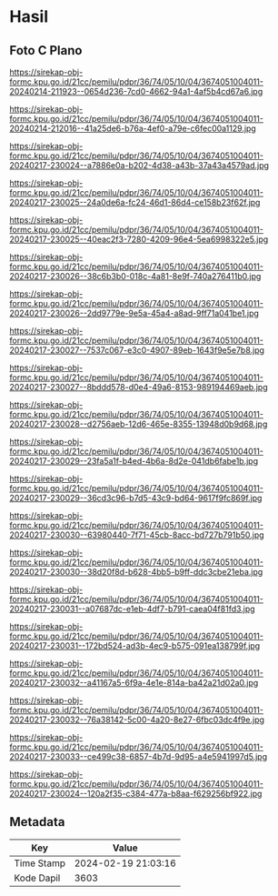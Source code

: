 # Hasil

## Foto C Plano

https://sirekap-obj-formc.kpu.go.id/21cc/pemilu/pdpr/36/74/05/10/04/3674051004011-20240214-211923--0654d236-7cd0-4662-94a1-4af5b4cd67a6.jpg

https://sirekap-obj-formc.kpu.go.id/21cc/pemilu/pdpr/36/74/05/10/04/3674051004011-20240214-212016--41a25de6-b76a-4ef0-a79e-c6fec00a1129.jpg

https://sirekap-obj-formc.kpu.go.id/21cc/pemilu/pdpr/36/74/05/10/04/3674051004011-20240217-230024--a7886e0a-b202-4d38-a43b-37a43a4579ad.jpg

https://sirekap-obj-formc.kpu.go.id/21cc/pemilu/pdpr/36/74/05/10/04/3674051004011-20240217-230025--24a0de6a-fc24-46d1-86d4-ce158b23f62f.jpg

https://sirekap-obj-formc.kpu.go.id/21cc/pemilu/pdpr/36/74/05/10/04/3674051004011-20240217-230025--40eac2f3-7280-4209-96e4-5ea6998322e5.jpg

https://sirekap-obj-formc.kpu.go.id/21cc/pemilu/pdpr/36/74/05/10/04/3674051004011-20240217-230026--38c6b3b0-018c-4a81-8e9f-740a276411b0.jpg

https://sirekap-obj-formc.kpu.go.id/21cc/pemilu/pdpr/36/74/05/10/04/3674051004011-20240217-230026--2dd9779e-9e5a-45a4-a8ad-9ff71a041be1.jpg

https://sirekap-obj-formc.kpu.go.id/21cc/pemilu/pdpr/36/74/05/10/04/3674051004011-20240217-230027--7537c067-e3c0-4907-89eb-1643f9e5e7b8.jpg

https://sirekap-obj-formc.kpu.go.id/21cc/pemilu/pdpr/36/74/05/10/04/3674051004011-20240217-230027--8bddd578-d0e4-49a6-8153-989194469aeb.jpg

https://sirekap-obj-formc.kpu.go.id/21cc/pemilu/pdpr/36/74/05/10/04/3674051004011-20240217-230028--d2756aeb-12d6-465e-8355-13948d0b9d68.jpg

https://sirekap-obj-formc.kpu.go.id/21cc/pemilu/pdpr/36/74/05/10/04/3674051004011-20240217-230029--23fa5a1f-b4ed-4b6a-8d2e-041db6fabe1b.jpg

https://sirekap-obj-formc.kpu.go.id/21cc/pemilu/pdpr/36/74/05/10/04/3674051004011-20240217-230029--36cd3c96-b7d5-43c9-bd64-9617f9fc869f.jpg

https://sirekap-obj-formc.kpu.go.id/21cc/pemilu/pdpr/36/74/05/10/04/3674051004011-20240217-230030--63980440-7f71-45cb-8acc-bd727b791b50.jpg

https://sirekap-obj-formc.kpu.go.id/21cc/pemilu/pdpr/36/74/05/10/04/3674051004011-20240217-230030--38d20f8d-b628-4bb5-b9ff-ddc3cbe21eba.jpg

https://sirekap-obj-formc.kpu.go.id/21cc/pemilu/pdpr/36/74/05/10/04/3674051004011-20240217-230031--a07687dc-e1eb-4df7-b791-caea04f81fd3.jpg

https://sirekap-obj-formc.kpu.go.id/21cc/pemilu/pdpr/36/74/05/10/04/3674051004011-20240217-230031--172bd524-ad3b-4ec9-b575-091ea138799f.jpg

https://sirekap-obj-formc.kpu.go.id/21cc/pemilu/pdpr/36/74/05/10/04/3674051004011-20240217-230032--a41167a5-6f9a-4e1e-814a-ba42a21d02a0.jpg

https://sirekap-obj-formc.kpu.go.id/21cc/pemilu/pdpr/36/74/05/10/04/3674051004011-20240217-230032--76a38142-5c00-4a20-8e27-6fbc03dc4f9e.jpg

https://sirekap-obj-formc.kpu.go.id/21cc/pemilu/pdpr/36/74/05/10/04/3674051004011-20240217-230033--ce499c38-6857-4b7d-9d95-a4e5941997d5.jpg

https://sirekap-obj-formc.kpu.go.id/21cc/pemilu/pdpr/36/74/05/10/04/3674051004011-20240217-230024--120a2f35-c384-477a-b8aa-f629256bf922.jpg


## Metadata

| Key        | Value               |
| ---------- | ------------------- |
| Time Stamp | 2024-02-19 21:03:16 |
| Kode Dapil | 3603                |



